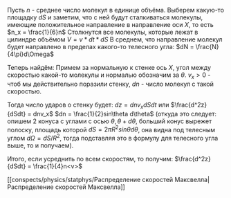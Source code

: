 Пусть $n$ - среднее число молекул в единице объёма.
Выберем какую-то площадку $dS$ и заметим, что с ней будут сталкиваться молекулы, имеющие положительное направление в направление оси $X$, то есть $n_x = \frac{1}{6}n$
Столкнутся все молекулы, которые лежат в цилиндре объёмом $V = v *dt *dS$
В среднем, что направление молекул будет направлено в пределах какого-то телесного угла:
$dN = \frac{N}{4\pi}d\Omega$

Теперь найдём:
Примем за нормальную к стенке ось $X$, угол между скоростью какой-то молекулы и нормалью обозначим за $\theta$.
$v_x > 0$ - чтоб мы действительно поразили стенку, $dn$ - число молекул с такой скоростью.

Тогда число ударов о стенку будет: $dz = dnv_xdSdt$ или $\frac{d^2z}{dSdt} = dnv_x$
$dn = \frac{1}{2}sin\theta d\theta$ (откуда это следует: опишем 2 конуса с углами с осью $\theta, \theta + d\theta$, больший конус вырежет полоску, площадь которой $dS = 2\pi R^2sin\theta d\theta$, она видна под телесным углом $d\Omega = dS/R^2$, тогда подставляя это в формулу для телесного угла выше, то и получаем).

Итого, если усреднить по всем скоростям, то получим:
$\frac{d^2z}{dSdt} = \frac{1}{4}n<v>$

[[conspects/physics/statphys/Распределение скоростей Максвелла|Распределение скоростей Максвелла]]




